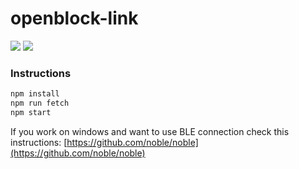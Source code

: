 # openblock-link
![](https://img.shields.io/travis/com/openblockcc/openblock-link) ![](https://img.shields.io/github/license/openblockcc/openblock-link)

### Instructions
```bash
npm install
npm run fetch
npm start
```

If you work on windows and want to use BLE connection check this instructions: [https://github.com/noble/noble](https://github.com/noble/noble)
